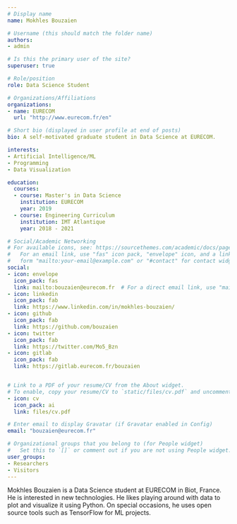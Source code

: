 ```yaml
---
# Display name
name: Mokhles Bouzaien

# Username (this should match the folder name)
authors:
- admin

# Is this the primary user of the site?
superuser: true

# Role/position
role: Data Science Student

# Organizations/Affiliations
organizations:
- name: EURECOM
  url: "http://www.eurecom.fr/en"

# Short bio (displayed in user profile at end of posts)
bio: A self-motivated graduate student in Data Science at EURECOM.

interests:
- Artificial Intelligence/ML
- Programming
- Data Visualization

education:
  courses:
  - course: Master's in Data Science
    institution: EURECOM
    year: 2019
  - course: Engineering Curriculum
    institution: IMT Atlantique
    year: 2018 - 2021

# Social/Academic Networking
# For available icons, see: https://sourcethemes.com/academic/docs/page-builder/#icons
#   For an email link, use "fas" icon pack, "envelope" icon, and a link in the
#   form "mailto:your-email@example.com" or "#contact" for contact widget.
social:
- icon: envelope
  icon_pack: fas
  link: mailto:bouzaien@eurecom.fr  # For a direct email link, use "mailto:test@example.org".
- icon: linkedin
  icon_pack: fab
  link: https://www.linkedin.com/in/mokhles-bouzaien/
- icon: github
  icon_pack: fab
  link: https://github.com/bouzaien
- icon: twitter
  icon_pack: fab
  link: https://twitter.com/Mo5_Bzn
- icon: gitlab
  icon_pack: fab
  link: https://gitlab.eurecom.fr/bouzaien


# Link to a PDF of your resume/CV from the About widget.
# To enable, copy your resume/CV to `static/files/cv.pdf` and uncomment the lines below.
- icon: cv
  icon_pack: ai
  link: files/cv.pdf

# Enter email to display Gravatar (if Gravatar enabled in Config)
email: "bouzaien@eurecom.fr"

# Organizational groups that you belong to (for People widget)
#   Set this to `[]` or comment out if you are not using People widget.
user_groups:
- Researchers
- Visitors
---
```


Mokhles Bouzaien is a Data Science student at EURECOM in Biot, France. He is interested in new technologies. He likes playing around with data to plot and visualize it using Python. On special occasions, he uses open source tools such as TensorFlow for ML projects.
